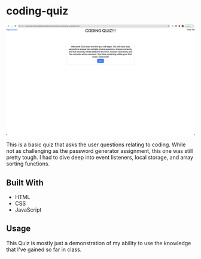 # coding-quiz

![The intro screen of my quiz](./assets/quizsc.png)

This is a basic quiz that asks the user questions relating to coding. While not as challenging as the password generator assignment, this one was still pretty tough. I had to dive deep into event listeners, local storage, and array sorting functions.

## Built With

- HTML
- CSS
- JavaScript 

## Usage

This Quiz is mostly just a demonstration of my ability to use the knowledge that I've gained so far in class.

